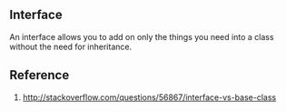 ## Interface

An interface allows you to add on only the things you need into a class without the need for inheritance.









## Reference

1. http://stackoverflow.com/questions/56867/interface-vs-base-class
